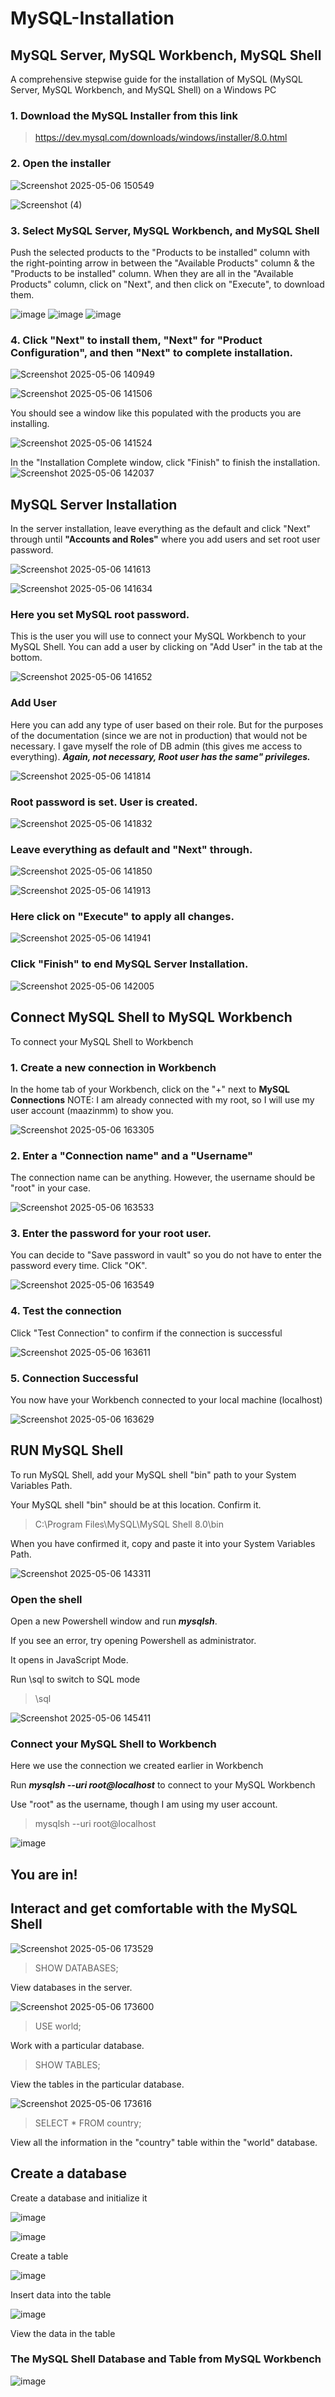 # MySQL-Installation
## MySQL Server, MySQL Workbench, MySQL Shell
A comprehensive stepwise guide for the installation of MySQL (MySQL Server, MySQL Workbench, and MySQL Shell) on a Windows PC

### 1. Download the MySQL Installer from this link
> https://dev.mysql.com/downloads/windows/installer/8.0.html

### 2. Open the installer
![Screenshot 2025-05-06 150549](https://github.com/user-attachments/assets/1d99c3be-c755-4976-bb93-7b969dc34169)

![Screenshot (4)](https://github.com/user-attachments/assets/1ecaaf46-9b97-4101-8888-05209f100d20)

### 3. Select MySQL Server, MySQL Workbench, and MySQL Shell
Push the selected products to the "Products to be installed" column with the right-pointing arrow in between the "Available Products" column &  the "Products to be installed" column. When they are all in the "Available Products" column, click on "Next", and then click on "Execute", to download them.

![image](https://github.com/user-attachments/assets/04525905-b62c-4f0d-a367-5421c2384e04)
![image](https://github.com/user-attachments/assets/6fedf320-a2f2-4ef4-aef5-98f5a6baccbc)
![image](https://github.com/user-attachments/assets/cd8b5ce6-24ed-4c56-9b45-99fd44eb08e7)

### 4. Click "Next" to install them, "Next" for "Product Configuration", and then "Next" to complete installation.

![Screenshot 2025-05-06 140949](https://github.com/user-attachments/assets/484410f9-526c-43c7-9b83-66dce5a4af24)

![Screenshot 2025-05-06 141506](https://github.com/user-attachments/assets/99aa7e7d-325d-4acf-be01-58e99d7b39ad)

You should see a window like this populated with the products you are installing.

![Screenshot 2025-05-06 141524](https://github.com/user-attachments/assets/0ffc9601-67f6-4996-a474-642ee7b9e3a5)

In the "Installation Complete window, click "Finish" to finish the installation.
![Screenshot 2025-05-06 142037](https://github.com/user-attachments/assets/e9650184-4b3d-4a64-bb2e-866e94c862c3)


## MySQL Server Installation
In the server installation, leave everything as the default and click "Next" through until **"Accounts and Roles"** where you add users and set root user password.

![Screenshot 2025-05-06 141613](https://github.com/user-attachments/assets/3823b41c-5ed7-4360-9655-e35f69ec68b9)

![Screenshot 2025-05-06 141634](https://github.com/user-attachments/assets/93b58351-06f2-49ac-bb47-c23a93426b66)

### Here you set MySQL root password.
This is the user you will use to connect your MySQL Workbench to your MySQL Shell.
You can add a user by clicking on "Add User" in the tab at the bottom.

![Screenshot 2025-05-06 141652](https://github.com/user-attachments/assets/0decf173-7316-42d8-9b04-09049d8cb933)

### Add User
Here you can add any type of user based on their role. But for the purposes of the documentation (since we are not in production) that would not be necessary.
I gave myself the role of DB admin (this gives me access to everything). ***Again, not necessary, Root user has the same" privileges.***

![Screenshot 2025-05-06 141814](https://github.com/user-attachments/assets/6a7f81da-6bc2-496a-aeff-01f29f91b28a)

### Root password is set. User is created.

![Screenshot 2025-05-06 141832](https://github.com/user-attachments/assets/80f75e6a-6ec0-44fd-933c-ba3da9c458e7)

### Leave everything as default and "Next" through.

![Screenshot 2025-05-06 141850](https://github.com/user-attachments/assets/f4c2b93e-4fdd-42bf-b7b1-859ffbb87a9b)

![Screenshot 2025-05-06 141913](https://github.com/user-attachments/assets/a5f0a1bc-d3bc-4ebd-bf09-04fd7566bdd7)

### Here click on "Execute" to apply all changes.

![Screenshot 2025-05-06 141941](https://github.com/user-attachments/assets/43cd8173-2306-435d-92b7-98975309838b)

### Click "Finish" to end MySQL Server Installation.

![Screenshot 2025-05-06 142005](https://github.com/user-attachments/assets/ddf0470d-0f58-41ac-9bea-9f27870fef7b)

## Connect MySQL Shell to MySQL Workbench
To connect your MySQL Shell to Workbench
### 1. Create a new connection in Workbench
In the home tab of your Workbench, click on the "+" next to **MySQL Connections**
NOTE: I am already connected with my root, so I will use my user account (maazinmm) to show you.

![Screenshot 2025-05-06 163305](https://github.com/user-attachments/assets/3e12492a-bbc9-4725-b883-aaf82df85c2c)

### 2. Enter a "Connection name" and a "Username"
The connection name can be anything. However, the username should be "root" in your case.

![Screenshot 2025-05-06 163533](https://github.com/user-attachments/assets/3e282d64-b1bb-4191-833d-617cc7a5b56c)

### 3. Enter the password for your root user.
You can decide to "Save password in vault" so you do not have to enter the password every time.
Click "OK".

![Screenshot 2025-05-06 163549](https://github.com/user-attachments/assets/5a68f488-e71c-45c8-b7d1-70335d4bde6b)

### 4. Test the connection
Click "Test Connection" to confirm if the connection is successful

![Screenshot 2025-05-06 163611](https://github.com/user-attachments/assets/b60a1878-7fb5-48e5-aeac-35b5413f8ce0)

### 5. Connection Successful
You now have your Workbench connected to your local machine (localhost)

![Screenshot 2025-05-06 163629](https://github.com/user-attachments/assets/bf52a486-41fe-491b-82b1-15691979fffc)


## RUN MySQL Shell
To run MySQL Shell, add your MySQL shell "bin" path to your System Variables Path.

Your MySQL shell "bin" should be at this location. Confirm it.
> C:\Program Files\MySQL\MySQL Shell 8.0\bin

When you have confirmed it, copy and paste it into your System Variables Path.

![Screenshot 2025-05-06 143311](https://github.com/user-attachments/assets/d40711eb-581e-4db3-ad49-5af125611ac9)

### Open the shell 
Open a new Powershell window and run ***mysqlsh***. 

If you see an error, try opening Powershell as administrator.

It opens in JavaScript Mode. 

Run \sql to switch to SQL mode 
> \sql

![Screenshot 2025-05-06 145411](https://github.com/user-attachments/assets/1ec12263-11dd-4c4f-8eb3-700fe9dfa68b)

### Connect your MySQL Shell to Workbench
Here we use the connection we created earlier in Workbench

Run ***mysqlsh --uri root@localhost*** to connect to your MySQL Workbench

Use "root" as the username, though I am using my user account.
> mysqlsh --uri root@localhost

![image](https://github.com/user-attachments/assets/ca8e7e32-7344-422a-8fb9-609d33fd740f)

## You are in!

## Interact and get comfortable with the MySQL Shell

![Screenshot 2025-05-06 173529](https://github.com/user-attachments/assets/5dbc9626-ce13-4ce2-98e7-a92880d13607)
> SHOW DATABASES;

View databases in the server.

![Screenshot 2025-05-06 173600](https://github.com/user-attachments/assets/852a7c2d-6e4e-4262-a655-3acc039a8b21)

> USE world;

Work with a particular database.
> SHOW TABLES;

View the tables in the particular database.

![Screenshot 2025-05-06 173616](https://github.com/user-attachments/assets/1219a554-22e8-43ff-bf48-2155007e3d69)

> SELECT * FROM country;

View all the information in the "country" table within the "world" database.

## Create a database
Create a database and initialize it

![image](https://github.com/user-attachments/assets/09b485aa-d321-44aa-855e-1d7d5b49358a)

![image](https://github.com/user-attachments/assets/742d240c-4020-4212-a1f5-6583e829a6bf)

Create a table

![image](https://github.com/user-attachments/assets/47a2f297-88c6-4429-a5df-0d2f5a10bf7f)

Insert data into the table

![image](https://github.com/user-attachments/assets/867cbec8-679a-43e4-b4ca-7228a79daa88)

View the data in the table

### The MySQL Shell Database and Table from MySQL Workbench
![image](https://github.com/user-attachments/assets/78d9f170-2703-41f9-9474-aedb5c677fd6)
